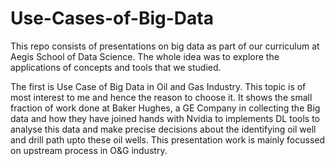 # Use-Cases-of-Big-Data
This repo consists of presentations on big data as part of our curriculum at Aegis School of Data Science. The whole idea was to explore the applications of concepts and tools that we studied.

The first is Use Case of Big Data in Oil and Gas Industry. This topic is of most interest to me and hence the reason to choose it.
It shows the small fraction of work done at Baker Hughes, a GE Company in collecting the Big data and how they have joined hands with Nvidia to implements DL tools to analyse this data and make precise decisions about the identifying oil well and drill path upto these oil wells. This presentation work is mainly focussed on upstream process in O&G industry.
